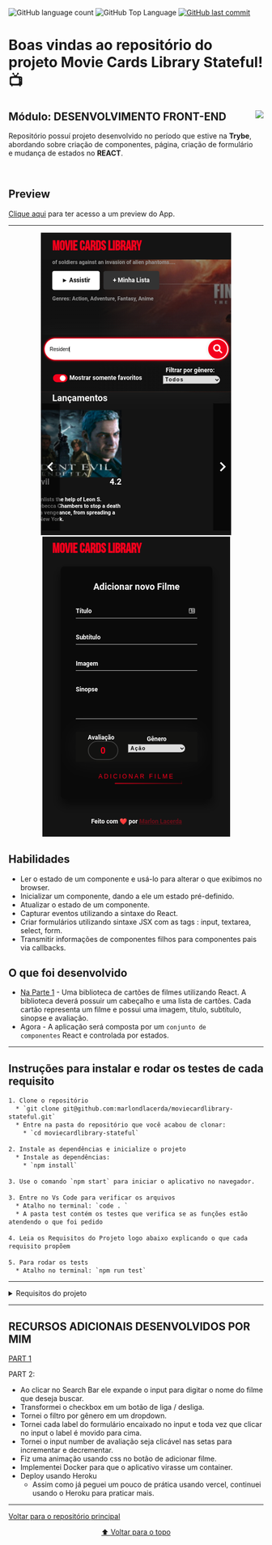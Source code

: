 <p>
  <img alt="GitHub language count" src="https://img.shields.io/github/languages/count/marlondlacerda/moviecardlibrary-stateful?color=6E40C9&style=flat-square">
  <img alt="GitHub Top Language" src="https://img.shields.io/github/languages/top/marlondlacerda/moviecardlibrary-stateful?color=6E40C9&style=flat-square">
  <a href="https://github.com/marlondlacerda/moviecardlibrary-stateful/commits/main">
    <img alt="GitHub last commit" src="https://img.shields.io/github/last-commit/marlondlacerda/moviecardlibrary-stateful?color=6E40C9&style=flat-square">
  </a>
</p>

# Boas vindas ao repositório do projeto Movie Cards Library Stateful! 📺

<div align="center">
  <img height="150px" align="right" src="https://theme.zdassets.com/theme_assets/9633455/9814df697eaf49815d7df109110815ff887b3457.png" />
  <div align="left" style="display: inline_block">
    <h2>Módulo: DESENVOLVIMENTO FRONT-END</h2>
    <p>
      Repositório possuí projeto desenvolvido no período que estive na <b>Trybe</b>, abordando sobre criação de componentes, página, criação de formulário e mudança de estados no <b>REACT</b>.</p>
  </div>
  <br>
</div>

## Preview
<div align="left" style="display: inline_block">
  <a href="https://moviecardlibrary-stateful.herokuapp.com/">Clique aqui</a> para ter acesso a um preview do App.
</div>

---

<div align="center">
  <img src="./img/preview1.png">
  <img src="./img/preview2.png">
</div>

## Habilidades
- Ler o estado de um componente e usá-lo para alterar o que exibimos no browser.
- Inicializar um componente, dando a ele um estado pré-definido.
- Atualizar o estado de um componente.
- Capturar eventos utilizando a sintaxe do React.
- Criar formulários utilizando sintaxe JSX com as tags : input, textarea, select, form.
- Transmitir informações de componentes filhos para componentes pais via callbacks.

## O que foi desenvolvido
- [Na Parte 1](https://movie-card-library.herokuapp.com/) - Uma biblioteca de cartões de filmes utilizando React. A biblioteca deverá possuir um cabeçalho e uma lista de cartões. Cada cartão representa um filme e possui uma imagem, título, subtítulo, sinopse e avaliação.
- Agora - A aplicação será composta por um <code>conjunto de componentes</code> React e controlada por estados.

---

 ## Instruções para instalar e rodar os testes de cada requisito
```
1. Clone o repositório
  * `git clone git@github.com:marlondlacerda/moviecardlibrary-stateful.git`
  * Entre na pasta do repositório que você acabou de clonar:
    * `cd moviecardlibrary-stateful`

2. Instale as dependências e inicialize o projeto
  * Instale as dependências:
    * `npm install`

3. Use o comando `npm start` para iniciar o aplicativo no navegador.

3. Entre no Vs Code para verificar os arquivos
  * Atalho no terminal: `code . `
  * A pasta test contém os testes que verifica se as funções estão atendendo o que foi pedido

4. Leia os Requisitos do Projeto logo abaixo explicando o que cada requisito propõem

5. Para rodar os tests
  * Atalho no terminal: `npm run test`
```
---

<details>
  <summary>Requisitos do projeto</summary>

- [x] 1 - Crie um componente chamado `<SearchBar />`

  Esse componente renderizará uma barra com filtros acima da listagem de cartões. Quais cartões serão mostrados no componente `<MovieList />` dependerá dos filtros escolhidos. `<SearchBar />` deve receber como props:

    - `searchText`, uma string
    - `onSearchTextChange`, uma callback
    - `bookmarkedOnly`, um boolean
    - `onBookmarkedChange`, uma callback
    - `selectedGenre`, uma string
    - `onSelectedGenreChange`, uma callback

  **O que será verificado:**
    - Será validado se o componente `<SearchBar />`, recebendo as devidas props, renderiza com sucesso


- [x] 2 - Renderize um formulário dentro de `<SearchBar />`

  Dentro desse formulário haverá campos usados na filtragem de cartões.

    - Esse formulário deve apresentar o atributo `data-testid="search-bar-form"`

  **O que será verificado:**
    - Será validado se é renderizado 1, e apenas 1, form dentro de `<SearchBar />`


- [x] 3 - Renderize um input do tipo texto dentro do formulário em `<SearchBar />`

  - O input deve ter uma label associada com o texto: **"Inclui o texto:"**;

  - Essa label deve apresentar o atributo `data-testid="text-input-label"`

  - A propriedade `value` do input deve receber o valor da prop `searchText`;

  - A propriedade `onChange` do input deve receber o valor da prop `onSearchTextChange`.

  - Esse input deve apresentar o atributo `data-testid="text-input"`

  **O que será verificado:**
    - Será validado que 1, e apenas 1, input de texto é renderizado dentro do forms
    - Será validado que o input de texto contém a label "Inclui o texto"
    - Será validado se o input de texto tem o valor passado pela props `searchText`
    - Será validado que a props `onSearchTextChange` é passada para o atributo `onChange` do input


- [x] 4 - Renderize um input do tipo checkbox dentro do formulário em `<SearchBar />`

  - O input deve ter uma label associada com o texto: **"Mostrar somente favoritos"**;

  - Essa label deve apresentar o atributo `data-testid="checkbox-input-label"`

  - A propriedade `checked` do input deve receber o valor da prop `bookmarkedOnly`;

  - A propriedade `onChange` do input deve receber o valor da prop `onBookmarkedChange`.

  - Esse input deve apresentar o atributo `data-testid="checkbox-input"`

  **O que será verificado:**
   - Será validado se uma checkbox é renderizada dentro do form
   - Será validado que o checkbox tem a label "Mostrar somente favoritos"
    - Será validado que a prop `bookmarkedOnly` é passada para o atributo `checked` do input
    - Será validado que a prop `onBookmarkedChange` é passada para o atributo `onChange` do input


- [x] 5 - Renderize um select dentro do formulário em `<SearchBar />`

  - O select deve ter uma label associada com o texto: **"Filtrar por gênero"**;

  - Essa label deve apresentar o atributo `data-testid="select-input-label"`

  - A propriedade `value` do select deve receber o valor da prop `selectedGenre`;

  - A propriedade `onChange` do select deve receber o valor da prop `onSelectedGenreChange`;

  - O `select` deve renderizar quatro tags `option`, com as opções de filtragem por gênero, na seguinte ordem:
   - `Todos`, com o valor `""`;
   - `Ação`, com o valor `action`;
   - `Comédia`, com o valor `comedy`;
   - `Suspense`, com o valor `thriller`.

  - O select deve apresentar o atributo `data-testid="select-input"`

  - Cada `option` deve apresentar o atributo `data-testid="select-option"`

  **O que será verificado:**
    - Será validado que um select é renderizado dentro do form
   - Será validado se o componente tem uma label com o texto "Filtrar por gênero"
    - Será validado se a prop `selectedGenre` é passada como valor do select
   - Será validado se a prop `onSelectedGenreChange` é passada para o atributo `onChange` do select
   - Será validado se são renderizadas 4 options dentro do select com os textos e valores, respectivamente: Todos e \'\', Ação e action, Comédia e comedy, Suspense e thriller

- [x] 6 - Crie um componente chamado `<AddMovie />`

  Esse componente renderizará um formulário que permite adicionar na biblioteca um novo cartão de filme, dadas as seguintes informações do novo filme:

    - subtítulo
    - título
    - caminho da imagem
    - sinopse
    - avaliação
    - gênero

  `<AddMovie />` deve receber como prop:

    - `onClick`, uma callback

  O componente `<AddMovie />` possui como estado as seguintes propriedades:

   - `subtitle`: guarda o subtítulo preenchido no formulário por quem usa a aplicação;
   - `title`: guarda o título preenchido no formulário por quem usa a aplicação;
   - `imagePath`: guarda o caminho da imagem preenchido no formulário por quem usa a aplicação;
   - `storyline`: guarda a sinopse do filme escrita no formulário por quem usa a aplicação;
   - `rating`: guarda a nota de avaliação dada no formulário por quem usa a aplicação;
   - `genre`: guarda o gênero do filme selecionado no formulário por quem usa a aplicação.

  Ou seja, o estado de `<AddMovie />` contém as informações do novo filme que foram inseridas por quem usa a aplicação. O estado inicial do componente `<AddMovie />` deve ser:

    - `subtitle`: '';
    - `title`: '';
   - `imagePath`: '';
   - `storyline`: '';
   - `rating`: 0;
   - `genre`: 'action'.

  **O que será verificado:**
  - Será validado se o componente renderiza


- [x] 7 - Renderize um formulário dentro de `<AddMovie />`

  Dentro desse formulário haverá campos usados para preencher informações do novo cartão a ser adicionado na biblioteca.

  **O que será verificado:**
   - Será validado se o componente renderiza 1, e apenas 1, form
    - O form deve conter o atributo `data-testid="add-movie-form"`


- [x] 8 - Renderize um input do tipo texto dentro do formulário em `<AddMovie />` para obter o título do novo filme

  - O input deve ter uma label associada com o texto: **"Título"**;

  - Essa label deve apresentar o atributo `data-testid="title-input-label"`

  - O input deve ter seu valor inicial provido pelo estado inicial do componente, via `title`;

  - Esse input deve apresentar o atributo `data-testid="title-input"`

  - A propriedade `onChange` deve atualizar o estado de `<AddMovie />`, atribuindo a `title` o atual título contido no input.

  **O que será verificado:**
   - Será validado se o componente renderiza um input de texto para quem usa escrever o titulo do filme
   - Será validado se o componente renderiza a label "Título" para o input de titulo
   - Será validado se o estado inicial do titulo é "", ou seja, uma string vazia
   - Será validado se o valor do input de título muda quando algo é digitado por quem usa.


- [x] 9 - Renderize um input do tipo texto dentro do formulário em `<AddMovie />` para obter o subtítulo do novo filme

  - O input deve ter uma label associada com o texto: **"Subtítulo"**;

  - Essa label deve apresentar o atributo `data-testid="subtitle-input-label"`

  - O input deve ter seu valor inicial provido pelo estado inicial do componente, via `subtitle`;

  - Esse input deve apresentar o atributo `data-testid="subtitle-input"`

  - A propriedade `onChange` deve atualizar o estado de `<AddMovie />`, atribuindo a `subtitle` o atual subtítulo contido no input.

  **O que será verificado:**
   - Será validado se o componentee renderiza um input de texto para quem usa escrever o subtítulo do filme
   - Será validado se o component renderiza a label "Subtítulo" para o input de subtitulo
   - Será validado se o estado inicial do subtitulo é "", ou seja, uma string vazia
   - Será validado se o valor do input de subtitulo muda quando algo é digitado pelo usuário


- [x] 10 - Renderize um input do tipo texto dentro do formulário em `<AddMovie />` para obter o caminho da imagem do novo filme

  - O input deve ter uma label associada com o texto: **"Imagem"**;

  - Essa label deve apresentar o atributo `data-testid="image-input-label"`

  - O input deve ter seu valor inicial provido pelo estado inicial do componente, via `imagePath`;

  - Esse input deve apresentar o atributo `data-testid="image-input"`

  - A propriedade `onChange` deve atualizar o estado de `<AddMovie />`, atribuindo a `imagePath` o atual caminho da imagem contido no input.

  **O que será verificado:**
   - Será validado se o componente renderiza um input de texto para quem usa inserir a url da imagem do filme
   - Será validado se o componente renderiza a label "Imagem" para o input de imagem
    - Será validado se o estado inicial do input de imagem é "", ou seja, uma string vazia
   - Será validado se o valor do input de imagem muda quando algo é digitado por quem usa


- [x] 11 - Renderize uma `textarea` dentro do formulário em `<AddMovie />` para obter a sinopse do novo filme

  - A `textarea` deve ter uma label associada com o texto: **"Sinopse"**;

  - Essa label deve apresentar o atributo `data-testid="storyline-input-label"`

  - A `textarea` deve ter seu valor inicial provido pelo estado inicial do componente, via `storyline`;

  - Essa `textarea` deve apresentar o atributo `data-testid="storyline-input"`

  - A propriedade `onChange` deve atualizar o estado de `<AddMovie />`, atribuindo a `storyline` a sinopse atual continda na `textarea`.

  **O que será verificado:**
   - Será validado se o componente renderiza um input de texto para quem usa escrever a sinopse do filme
   - Será validado se o componente renderiza a label "Sinopse" para o input de sinopse
   - Será validado se o estado inicial do input de sinopse é "", ou seja, uma string vazia
    - Será validado se o valor do input de sinopse muda quando algo é digitado por quem usa


- [x] 12 - Renderize um `input` do tipo `number` dentro do formulário em `<AddMovie />` para obter a avaliação do novo filme

  - O `input` deve ter uma label associada com o texto: **"Avaliação"**;

  - Essa label deve apresentar o atributo `data-testid="rating-input-label"`

  - O `input` deve ter seu valor inicial provido pelo estado inicial do componente, via `rating`;

  - Essa `input` deve apresentar o atributo `data-testid="rating-input"`

  - A propriedade `onChange` deve atualizar o estado de `<AddMovie />`, atribuindo a `rating` a avaliação atual continda no input.

  **O que será verificado:**
    - Será validado se o componente renderiza um input de texto para quem usa escrever a avaliação do filme
    - Será validado se o componente renderiza a label "Avaliação" para o input de avaliação
    - Será validado se o estado inicial do input de avaliação é 0
    - Será validado se o valor do input de avaliação muda quando algo é digitado por quem usa


- [x] 13 - Renderize um `select` do formulário em `<AddMovie />` para selecionar o gênero do novo filme

  - O `select` deve ter uma label associada com o texto: **"Gênero"**;

  - Essa label deve apresentar o atributo `data-testid="genre-input-label"`

  - O `select` deve ter seu valor inicial provido pelo estado inicial do componente, via `genre`;

  - O `select` deve apresentar o atributo `data-testid="genre-input"`

  - A propriedade `onChange` deve atualizar o estado de `<AddMovie />`, atribuindo a `genre` o gênero atual selecionado;

  - O `select` deve renderizar três tags `option`, com as opções de filtragem por gênero, na seguinte ordem:
    - `Ação`, com o valor `action`;
    - `Comédia`, com o valor `comedy`;
    - `Suspense`, com o valor `thriller`.

  - Cada `option` deve conter o atributo `data-testid="genre-option"`

  **O que será verificado:**
    - Será validado se o componente renderiza um select com 3 opções de genero de filme
    - Será validado se o componente renderiza a label "Gênero" para o select de gênero
    - Será validado se todas as opções no select tem o texto e o valor esperados, que são, respectivamente: Ação e action, Comédia e comedy, Suspense e thriller
    - Será validado se o gênero selecionado inicialmente é o "action"
    - Será validado se o valor do gênero muda quando um gênero diferente é escolhido no select


- [x] 14 - Renderize um botão do formulário em `<AddMovie />` para fazer uso dos dados do novo filme, contidos no estado de `<AddMovie />`

  - O botão precisa ter escrito o seguinte texto: **"Adicionar filme"**;

  - O botão deve conter o atributo `data-testid="send-button"`

  - A propriedade `onClick` do botão invoca uma função definida por você, em `<AddMovie />`, que:
    - Executa a callback passada para o componente `<AddMovie />` via props, chamada `onClick`, que recebe como parâmetro o estado atual de `<AddMovie />`;
    - Reseta o estado de `<AddMovie />`, voltando para o inicial, conforme mencionado anteriormente.

  **O que será verificado:**
    - Será validado se o texto do botão é "Adicionar filme"
    - Será validado se o evento onClick é chamado ao se clicar no botão.
    - Será validado se o estado dos inputs volta ao inicial depois que o botão de adicionar é clicado.

- [x] 15 - Crie um componente chamado `<MovieLibrary />`

  Esse componente renderizará a biblioteca de filmes que renderizará a `searchBar` e o `addMovies` para filtrar por filmes e adicionar um filme à biblioteca respectivamente.

  `<MovieLibrary />` deve receber como props:

    - `movies`, um array

  **O que será verificado:**
    - Será validado se o componente é renderizado com sucesso

- [x] 16 - Configure o estado inicial do componente `MovieLibray`

  O componente `<MovieLibrary />` possui como estado as seguintes propriedades:

    - `searchText`: guarda o texto de busca por filmes;
    - `bookmarkedOnly`: um _boolean_ que guarda se é para filtrar por filmes favoritados ou não;
    - `selectedGenre`: guarda o gênero do filme selecionado para poder fazer a filtragem;
    - `movies`: guarda a lista de filmes.

  Ou seja, o estado de `<MovieLibrary />` contém a lista de filmes e os filtros a serem aplicados sobre a listagem.

  O estado inicial do componente `<MovieLibrary />` deve ser:

    - `searchText`: '';
    - `bookmarkedOnly`: false;
    - `selectedGenre`: '';
    - `movies`: a lista de filmes passadas pela props `movies`.

  **O que será verificado:**
    - Será validado se o `searchText` é inicializado com uma string vazia
    - Será validado se o `bookmarkedOnly` é inicializado com o boleano `falso`
    - Será validado se o `selectedGenre` é inicializado com uma string vazia
    - Será validado se o todos os `movies` são renderezidados.

  > OBS: Esse teste só irá ser aprovado após a conclusão dos requisitos 17 e 18.

- [x] 17 - Renderize `<SearchBar />` dentro de `<MovieLibrary />`

  - `searchText` oriundo do estado de `<MovieLibrary />` deve ser passado para a prop `searchText` de `<SearchBar />`;

  - A callback para atualizar o estado de `<MovieLibrary />` em `searchText` precisa ser passada para `<SearchBar />`;

  - `bookmarkedOnly` oriundo do estado de `<MovieLibrary />` deve ser passado para a prop `bookmarkedOnly` de `<SearchBar />`;

  - A callback para atualizar o estado de `<MovieLibrary />` em `bookmarkedOnly` precisa ser passada para `<SearchBar />`;

  - `selectedGenre` oriundo do estado de `<MovieLibrary />` deve ser passado para a prop `selectedGenre` de `<SearchBar />`;

  - A callback para atualizar o estado de `<MovieLibrary />` em `selectedGenre` precisa ser passada para `<SearchBar />`.

  **O que será verificado:**
    - Será validado se um componente `<SearchBar />` é renderizado
    - Será validado se o estado da `<MovieLibrary />` muda quando quem usa digita algo no `<SearchBar />`
    - Será validado que é possivel selecionar a opção de filtrar por favoritos
    - Será validado que é possivel escolher uma categoria uma categoria de filme para filtrar


- [x] 18 - Renderize `<MovieList />` dentro de `<MovieLibrary />`

  - Deve passar para a prop `movies` de `<MovieList />` todos os filmes filtrados;

  - Quando o estado para `bookmarkedOnly` é falso, não é alterada a listagem de filmes a ser renderizada;

  - Quando o estado para `bookmarkedOnly` é verdadeiro, deve ser renderizado por `<MovieList />` somente filmes favoritados;

  - Quando o estado para `selectedGenre` é vazio, não é alterada a listagem de filmes a ser renderizada;

  - Quando o estado para `selectedGenre` não é vazio, deve ser renderizado somente filmes com o mesmo gênero;

  - Quando o estado para `searchText` é vazio, não é alterada a listagem de filmes a ser renderizada;

  - Quando o estado para `searchText` não é vazio, deve ser renderizado por `<MovieList />` filmes que satisfaçam a uma das condições abaixo:
    - Filmes cujo título contém o que está presente em `searchText`, **ou**;
    - Filmes cujo subtítulo contém o que está presente em `searchText`, **ou**;
    - Filmes cuja sinopse contém o que está presente em` searchText`.

  **O que será verificado:**
    - Será validado que o componente `<MovieList />` é renderizado com sucesso
    - Será validado se a barra de buscas filtra os filmes por titulo
    - Será validado se a barra de buscas filtra os filmes por subtítulo
    - Será validado se a barra de buscas filtra os filmes por sinopse
    - Será validado se a lista de filmes é renderizada sem filtragens se a barra de buscar estiver vazia
    - Será validado que é possivel filtrar por favoritos
    - Será validado que é possivel filtrar por categoria

- [x] 19 - Renderize `<AddMovie />` dentro de `<MovieLibrary />`

  - A callback que permite adicionar um novo filme ao final da lista precisa ser passada para `<AddMovie />`.

  **O que será verificado:**
    - Será validado se o componente `<AddMovie />` é renderizado com sucesso
    - Será validado se é possível adicionar um novo filme a lista de filmes

- [x] 20 - Adicione proptypes a todos os componentes

  Todos os componentes que recebem props devem ter suas proptypes corretamente declaradas. **O ESlint checa automaticamente declaração de PropTypes, portanto seu Pull Request deverá passar pela verificação do linter para satisfazer esse requisito.**
</details>

---
## RECURSOS ADICIONAIS DESENVOLVIDOS POR MIM
 [PART 1](https://github.com/marlondlacerda/moviecardlibrary#recursos-adicionais-desenvolvidos-por-mim)

  PART 2:
- Ao clicar no Search Bar ele expande o input para digitar o nome do filme que deseja buscar.
- Transformei o checkbox em um botão de liga / desliga.
- Tornei o filtro por gênero em um dropdown.
- Tornei cada label do formulário encaixado no input e toda vez que clicar no input o label é movido para cima.
- Tornei o input number de avaliação seja clicável nas setas para incrementar e decrementar.
- Fiz uma animação usando css no botão de adicionar filme.
- Implementei Docker para que o aplicativo virasse um container.
- Deploy usando Heroku
  - Assim como já peguei um pouco de prática usando vercel, continuei usando o Heroku para praticar mais.

---

<div align="left">
  <a href="https://github.com/marlondlacerda/trybe-projetos">Voltar para o repositório principal</a>
</div>
<div align="center">
  
  [⬆ Voltar para o topo](#boas-vindas-ao-repositório-do-projeto-movie-cards-library-stateful-)

</div>
